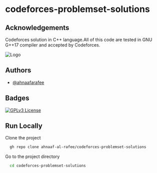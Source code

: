 # codeforces-problemset-solutions

## Acknowledgements

Codeforces solution in C++ language.All of this code are tested in GNU G++17 compiler and accepted by Codeforces.

![Logo](https://codeforces.org/s/54702/images/codeforces-logo-with-telegram.png)

## Authors

- [@ahnaafarafee](https://github.com/ahnaaf-al-rafee)

## Badges

[![GPLv3 License](https://img.shields.io/badge/License-GPL%20v3-yellow.svg)](https://opensource.org/licenses/)

## Run Locally

Clone the project

```bash
  gh repo clone ahnaaf-al-rafee/codeforces-problemset-solutions
```

Go to the project directory

```bash
  cd codeforces-problemset-solutions
```
